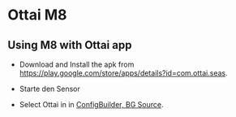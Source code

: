 # Ottai M8

## Using M8 with Ottai app

- Download and Install the apk from <https://play.google.com/store/apps/details?id=com.ottai.seas>.

- Starte den Sensor

- Select Ottai in in [ConfigBuilder, BG Source](../SettingUpAaps/ConfigBuilder.md#bg-source).
